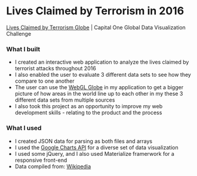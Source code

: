 # Lives Claimed by Terrorism  in 2016
 [Lives Claimed by Terrorism Globe](https://puyush6889.github.io/CapitalOneChallenge/) | Capital One Global Data Visualization Challenge
### What I built
* I created an interactive web application to analyze the lives claimed by terrorist attacks throughout 2016
* I also enabled the user to evaluate 3 different data sets to see how they compare to one another
* The user can use the [WebGL Globe](https://www.chromeexperiments.com/globe) in my application to get a bigger picture of how areas in the world line up to each other in my these 3 different data sets from multiple sources
* I also took this project as an opportunity to improve my web development skills - relating to the product and the process

### What I used
* I created JSON data for parsing as both files and arrays
* I used the [Google Charts API](https://developers.google.com/chart/) for a diverse set of data visualization
* I used some jQuery, and I also used Materialize framerwork for a responsive front-end
* Data compiled from: [Wikipedia](https://en.wikipedia.org/wiki/List_of_terrorist_incidents)
